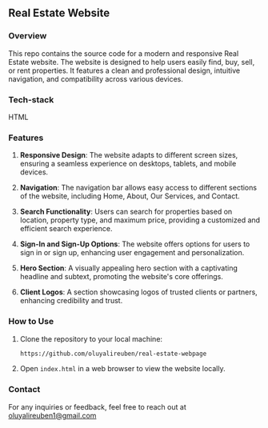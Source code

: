 
## Real Estate Website 

### Overview
This repo contains the source code for a modern and responsive Real Estate website. The website is designed to help users easily find, buy, sell, or rent properties. It features a clean and professional design, intuitive navigation, and compatibility across various devices.

### Tech-stack
HTML
### Features
1. **Responsive Design**: The website adapts to different screen sizes, ensuring a seamless experience on desktops, tablets, and mobile devices.

2. **Navigation**: The navigation bar allows easy access to different sections of the website, including Home, About, Our Services, and Contact.

3. **Search Functionality**: Users can search for properties based on location, property type, and maximum price, providing a customized and efficient search experience.

4. **Sign-In and Sign-Up Options**: The website offers options for users to sign in or sign up, enhancing user engagement and personalization.

5. **Hero Section**: A visually appealing hero section with a captivating headline and subtext, promoting the website's core offerings.

6. **Client Logos**: A section showcasing logos of trusted clients or partners, enhancing credibility and trust.

### How to Use
1. Clone the repository to your local machine:

    ```bash
    https://github.com/oluyalireuben/real-estate-webpage
    ```

2. Open `index.html` in a web browser to view the website locally.


### Contact
For any inquiries or feedback, feel free to reach out at oluyalireuben1@gmail.com
